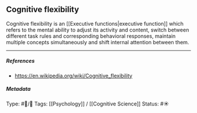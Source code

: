 ## Cognitive flexibility # 

Cognitive flexibility is an [[Executive functions|executive function]] which refers to the mental ability to adjust its activity and content, switch between different task rules and corresponding behavioral responses, maintain multiple concepts simultaneously and shift internal attention between them.

___

##### References

- https://en.wikipedia.org/wiki/Cognitive_flexibility

##### Metadata

Type: #🔵/🔵 
Tags: [[Psychology]] / [[Cognitive Science]]
Status: #☀️ 